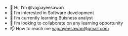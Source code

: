 - 👋 Hi, I’m @vajpayeesawan
- 👀 I’m interested in Software dovelopment
- 🌱 I’m currently learning Buisness analyst
- 💞️ I’m looking to collaborate on any learning opportunity
- 📫 How to reach me vajpayeesawan@gmail.com

<!---
vajpayeesawan/vajpayeesawan is a ✨ special ✨ repository because its `README.md` (this file) appears on your GitHub profile.
You can click the Preview link to take a look at your changes.
--->
